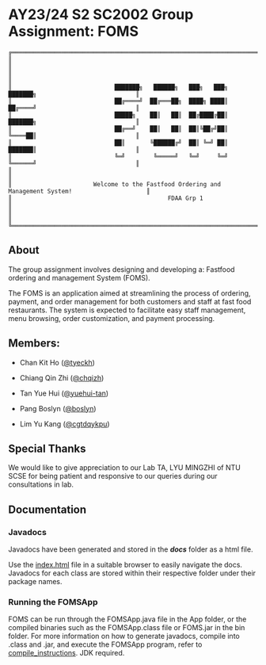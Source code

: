# AY23/24 S2 SC2002 Group Assignment: FOMS

```
╔═══════════════════════════════════════════════════════════════════════════════════════════════════╗
║                                                                                                   ║
║                                                                                                   ║
║                             ███████╗   ██████╗   ███╗   ███╗  ███████╗                            ║
║                             ██╔════╝  ██╔═══██╗  ████╗ ████║  ██╔════╝                            ║
║                             █████╗    ██║   ██║  ██╔████╔██║  ███████╗                            ║
║                             ██╔══╝    ██║   ██║  ██║╚██╔╝██║  ╚════██║                            ║
║                             ██║       ╚██████╔╝  ██║ ╚═╝ ██║  ███████║                            ║
║                             ╚═╝        ╚═════╝   ╚═╝     ╚═╝  ╚══════╝                            ║
║                                                                                                   ║
║                       Welcome to the Fastfood Ordering and Management System!                     ║
║                                            FDAA Grp 1                                             ║
║                                                                                                   ║
╚═══════════════════════════════════════════════════════════════════════════════════════════════════╝
```

## About
The group assignment involves designing and developing a: Fastfood ordering and management System (FOMS).

The FOMS is an application aimed at streamlining the process of ordering, payment, and order management for both customers and staff at fast food restaurants. The system is expected to facilitate easy staff management, menu browsing, order customization, and payment processing.

## Members:
- Chan Kit Ho ([@tyeckh](https://github.com/tyeckh))

- Chiang Qin Zhi ([@chqizh](https://github.com/chqizh))

- Tan Yue Hui ([@yuehui-tan](https://github.com/yuehui-tan))

- Pang Boslyn ([@boslyn](https://github.com/boslyn))

- Lim Yu Kang ([@cgtdqykpu](https://github.com/cgtdqykpu))

## Special Thanks
We would like to give appreciation to our Lab TA, LYU MINGZHI of NTU SCSE for being patient and responsive to our queries during our consultations in lab.

## Documentation
### Javadocs
Javadocs have been generated and stored in the <b><i>docs</i></b> folder as a html file. 

Use the [index.html](docs/index.html) file in a suitable browser to easily navigate the docs. Javadocs for each class are stored within their respective folder under their package names. 

### Running the FOMSApp
FOMS can be run through the FOMSApp.java file in the App folder, or the compiled binaries such as the FOMSApp.class file or FOMS.jar in the bin folder.
For more information on how to generate javadocs, compile into .class and .jar, and execute the FOMSApp program, refer to [compile_instructions](compile_instructions.md). JDK required.